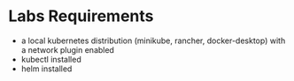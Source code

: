 # Labs Requirements 
* a local kubernetes distribution (minikube, rancher, docker-desktop) with a network plugin enabled
* kubectl installed
* helm installed